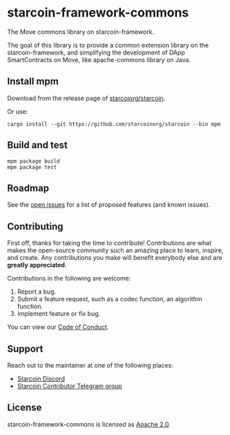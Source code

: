 # starcoin-framework-commons

The Move commons library on starcoin-framework. 

The goal of this library is to provide a common extension library on the starcoin-framework, and simplifying the development of DApp SmartContracts on Move, like apache-commons library on Java.


## Install mpm

Download from the release page of [starcoiorg/starcoin](https://github.com/starcoinorg/starcoin).

Or use:

```shell
cargo install --git https://github.com/starcoinorg/starcoin --bin mpm
```

## Build and test

```shell
mpm package build
mpm package test
```


## Roadmap

See the [open issues](https://github.com/starcoinorg/starcoin-framework-commons/issues) for a list of proposed features (and known issues).


## Contributing

First off, thanks for taking the time to contribute! Contributions are what makes the open-source community such an amazing place to learn, inspire, and create. Any contributions you make will benefit everybody else and are **greatly appreciated**.

Contributions in the following are welcome:

1. Report a bug.
2. Submit a feature request, such as a codec function, an algorithm function.
3. Implement feature or fix bug.


You can view our [Code of Conduct](./CODE_OF_CONDUCT.md).

## Support

Reach out to the maintainer at one of the following places:

- [Starcoin Discord](https://discord.gg/starcoin)
- [Starcoin Contributor Telegram group](https://t.me/starcoin_contributor)

## License

starcoin-framework-commons is licensed as [Apache 2.0](./LICENSE).
